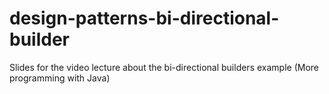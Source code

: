 # design-patterns-bi-directional-builder
Slides for the video lecture about the bi-directional builders example (More programming with Java)
